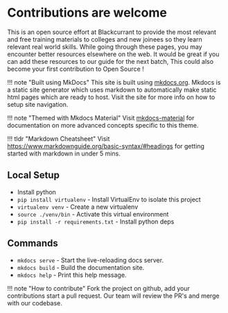 # Contributions are welcome

This is an open source effort at Blackcurrant to provide the most relevant and free training materials to colleges and new joinees so they learn relevant real world skills. While going through these pages, you may encounter better resources elsewhere on the web. It would be great if you can add these resources to our guide for the next batch, This could also become your first contribution to Open Source !

!!! note "Built using MkDocs"
    This site is built using [mkdocs.org](https://mkdocs.org). Mkdocs is a static site generator which uses markdown to automatically make static html pages which are ready to host. Visit the site for more info on how to setup site navigation.

!!! note "Themed with Mkdocs Material"
    Visit <a href="https://squidfunk.github.io/mkdocs-material/">mkdocs-material</a> for documentation on more advanced concepts specific to this theme.

!!! tldr "Markdown Cheatsheet"
    Visit <a href="https://www.markdownguide.org/basic-syntax/#headings">https://www.markdownguide.org/basic-syntax/#headings</a> for getting started with markdown in under 5 mins.

## Local Setup

-  Install python
- `pip install virtualenv` - Install VirtualEnv to isolate this project
- `virtualenv venv` - Create a new virtualenv
- `source ./venv/bin` - Activate this virtual environment
- `pip install -r requirements.txt` - Install python deps

## Commands

- `mkdocs serve` - Start the live-reloading docs server.
- `mkdocs build` - Build the documentation site.
- `mkdocs help` - Print this help message.

!!! note "How to contribute"
    Fork the project on github, add your contributions start a pull request. Our team will review the PR's and merge with our codebase.
